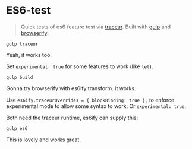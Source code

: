 # ES6-test

> Quick tests of es6 feature test via [traceur](https://github.com/google/traceur-compiler).
> Built with [gulp](http://gulpjs.com/) and [browserify](http://browserify.org/).

```
gulp traceur
```

Yeah, it works too.

Set `experimental: true` for some features to work (like `let`).


```
gulp build
```

Gonna try browserify with es6ify transform. It works.

Use `es6ify.traceurOverrides = { blockBinding: true };` to enforce experimental mode to allow some syntax to work.
Or `experimental: true`.


Both need the traceur runtime, es6ify can supply this:

```
gulp es6
```

This is lovely and works great.
